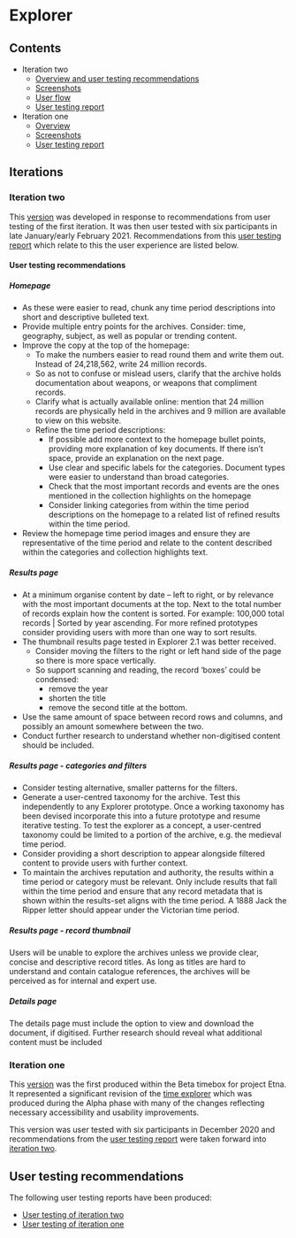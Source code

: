 # Explorer

## Contents

* Iteration two
    * [Overview and user testing recommendations](#iteration-two)
    * [Screenshots](iterations/screenshots/iteration_two)
    * [User flow](iterations/flows/)
    * [User testing report](user_research/iteration_two_user_testing_report.pdf)
* Iteration one
    * [Overview](#iteration-one)
    * [Screenshots](iterations/screenshots/iteration_one)
    * [User testing report](user_research/iteration_one_user_testing_report.pdf)

## Iterations

### Iteration two

This [version](iterations/code/iteration_two) was developed in response to recommendations from user testing of the first iteration. It was then user tested with six participants in late January/early February 2021.  Recommendations from this [user testing report](user_research/iteration_two_user_testing_report.pdf) which relate to this the user experience are listed below.

#### User testing recommendations

##### Homepage

* As these were easier to read, chunk any time period descriptions into short and descriptive bulleted text.
* Provide multiple entry points for the archives. Consider: time, geography, subject, as
well as popular or trending content.
* Improve the copy at the top of the homepage:
    * To make the numbers easier to read round them and write them out. Instead of 24,218,562, write 24 million records.
    * So as not to confuse or mislead users, clarify that the archive holds
documentation about weapons, or weapons that compliment records.
    * Clarify what is actually available online: mention that 24 million records are physically held in the archives and 9 million are available to view on this website.
    * Refine the time period descriptions:
        * If possible add more context to the homepage bullet points, providing more
        explanation of key documents. If there isn’t space, provide an explanation on the next page.
        * Use clear and specific labels for the categories. Document types were easier
        to understand than broad categories.
        * Check that the most important records and events are the ones mentioned in the collection highlights on the homepage
        * Consider linking categories from within the time period descriptions on the
homepage to a related list of refined results within the time period.
* Review the homepage time period images and ensure they are representative of the time period and relate to the content described within the categories and collection highlights text.

##### Results page

* At a minimum organise content by date – left to right, or by relevance with the most important documents at the top. Next to the total number of records explain how the content is sorted. For example: 100,000 total records | Sorted by year ascending. For more refined prototypes consider providing users with more than one way to sort results.
* The thumbnail results page tested in Explorer 2.1 was better received.
    * Consider moving the filters to the right or left hand side of the page so there is more space vertically.
    * So support scanning and reading, the record ‘boxes’ could be condensed:
        * remove the year
        * shorten the title
        * remove the second title at the bottom.
* Use the same amount of space between record rows and columns, and possibly an amount somewhere between the two.
* Conduct further research to understand whether non-digitised content should be included.

##### Results page - categories and filters

* Consider testing alternative, smaller patterns for the filters.
* Generate a user-centred taxonomy for the archive. Test this independently to any Explorer prototype. Once a working taxonomy has been devised incorporate this into a future prototype and resume iterative testing. To test the explorer as a concept, a user-centred taxonomy could be limited to a portion of the archive, e.g. the medieval time period.
* Consider providing a short description to appear alongside filtered content to provide
users with further context.
* To maintain the archives reputation and authority, the results within a time period or category must be relevant. Only include results that fall within the time period and ensure that any record metadata that is shown within the results-set aligns with the time period. A 1888 Jack the Ripper letter should appear under the Victorian time period.

##### Results page - record thumbnail

Users will be unable to explore the archives unless we provide clear, concise and descriptive record titles. As long as titles are hard to understand and contain catalogue references, the archives will be perceived as for internal and expert use.

##### Details page 

The details page must include the option to view and download the document, if digitised. Further research should reveal what additional content must be included

### Iteration one

This [version](iterations/code/iteration_one) was the first produced within the Beta timebox for project Etna. It represented a significant revision of the [time explorer](/alpha_time_explorer.md) which was produced during the Alpha phase with many of the changes reflecting necessary accessibility and usability improvements. 

This version was user tested with six participants in December 2020 and recommendations from the [user testing report](user_research/iteration_one_user_testing_report.pdf) were taken forward into [iteration two](#iteration-two).

## User testing recommendations

The following user testing reports have been produced: 

* [User testing of iteration two](user_research/iteration_two_user_testing_report.pdf) 
* [User testing of iteration one](user_research/iteration_one_user_testing_report.pdf)
